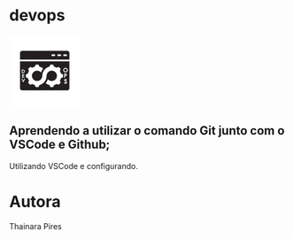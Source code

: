 # devops

![](https://github.com/thainarapires/devops/blob/main/devops.png)

## Aprendendo a utilizar o comando Git junto com o VSCode e Github;
Utilizando VSCode e configurando.

# Autora
Thainara Pires 
